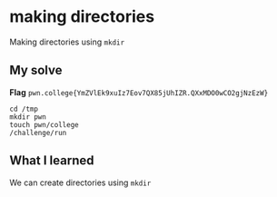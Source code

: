 # making directories

Making directories using `mkdir`

## My solve
**Flag** `pwn.college{YmZVlEk9xuIz7Eov7QX85jUhIZR.QXxMDO0wCO2gjNzEzW}`

```
cd /tmp
mkdir pwn
touch pwn/college
/challenge/run
```

## What I learned
We can create directories using `mkdir`
